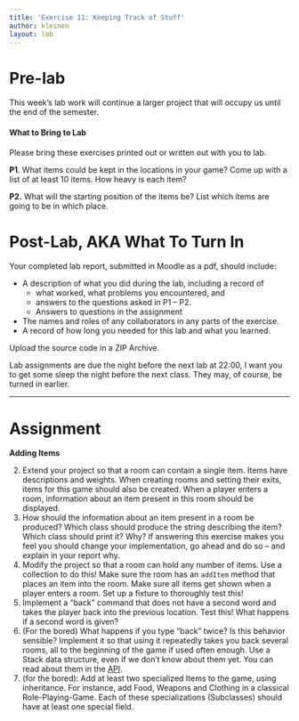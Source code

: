 ```yaml
---
title: 'Exercise 11: Keeping Track of Stuff'
author: kleinen
layout: lab
---
```


# Pre-lab

This week&#8217;s lab work will continue a larger project that will occupy us until the end of the semester.

#### What to Bring to Lab

Please bring these exercises printed out or written out with you to lab.

**P1**. What items could be kept in the locations in your game? Come up with a list of at least 10 items. How heavy is each item?

**P2.** What will the starting position of the items be? List which items are going to be in which place.


# Post-Lab, AKA  What To Turn In

Your completed lab report, submitted in Moodle as a pdf,
should include:

*   A description of what you did during the lab, including a record of
    * what worked, what problems you encountered, and
    * answers to the questions asked in P1 &#8211; P2.
    * Answers to questions in the assignment
*   The names and roles of any collaborators in any parts of the exercise.
*   A record of how long you needed for this lab and what you learned.

Upload the source code in a ZIP Archive.

Lab assignments are due the night before the next lab at 22:00, I want you to get some sleep the night before the next class. They may, of course, be turned
in earlier.
* * *

# Assignment

**Adding Items**

2.  Extend your project so that a room can contain a single item. Items have descriptions and weights. When creating rooms and setting their exits, items for this game should also be created. When a player enters a room, information about an item present in this room should be displayed.
3.  How should the information about an item present in a room be produced? Which class should produce the string describing the item? Which class should print it? Why? If answering this exercise makes you feel you should change your implementation, go ahead and do so &#8211; and explain in your report why.
4.  Modify the project so that a room can hold any number of items. Use a collection to do this! Make sure the room has an `addItem` method that places an item into the room. Make sure all items get shown when a player enters a room. Set up a fixture to thoroughly test this!
5.  Implement a &#8220;back&#8221; command that does not have a second word and takes the player back into the previous location. Test this! What happens if a second word is given?
6.  (For the bored) What happens if you type &#8220;back&#8221; twice? Is this behavior sensible? Implement it so that using it repeatedly takes you back several rooms, all to the beginning of the game if used often enough. Use a Stack data structure, even if we don&#8217;t know about them yet. You can read about them in the [API][1].
7.  (for the bored): Add at least two specialized Items to the game, using inheritance. For instance, add Food, Weapons and Clothing in a classical Role-Playing-Game. Each of these specializations (Subclasses) should have at least one special field.


 [1]: http://docs.oracle.com/javase/8/docs/api/java/util/Stack.html
